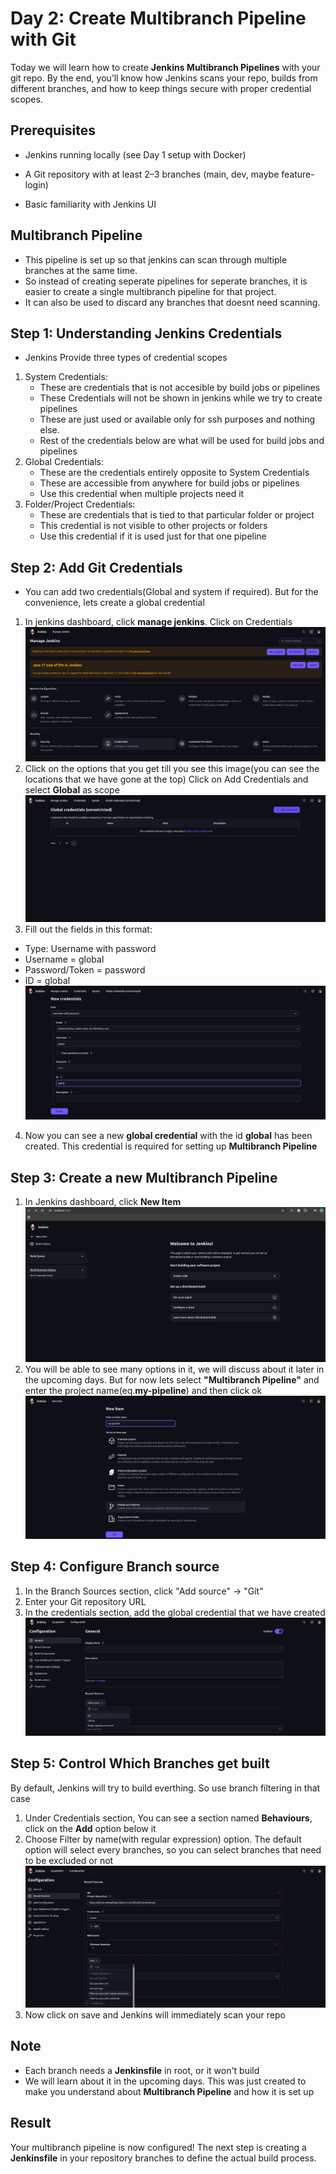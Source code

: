 # Day 2: Create Multibranch Pipeline with Git

Today we will learn how to create **Jenkins Multibranch Pipelines** with your git repo.
By the end, you’ll know how Jenkins scans your repo, builds from different branches, and how to keep things secure with proper credential scopes.

## Prerequisites

- Jenkins running locally (see Day 1 setup with Docker)

- A Git repository with at least 2–3 branches (main, dev, maybe feature-login)

- Basic familiarity with Jenkins UI

## Multibranch Pipeline

- This pipeline is set up so that jenkins can scan through multiple branches at the same time.
- So instead of creating seperate pipelines for seperate branches, it is easier to create a single multibranch pipeline for that project.
- It can also be used to discard any branches that doesnt need scanning.

## Step 1: Understanding Jenkins Credentials

- Jenkins Provide three types of credential scopes

1. System Credentials:
   - These are credentials that is not accesible by build jobs or pipelines
   - These Credentials will not be shown in jenkins while we try to create pipelines
   - These are just used or available only for ssh purposes and nothing else.
   - Rest of the credentials below are what will be used for build jobs and pipelines
2. Global Credentials:
   - These are the credentials entirely opposite to System Credentials
   - These are accessible from anywhere for build jobs or pipelines
   - Use this credential when multiple projects need it
3. Folder/Project Credentials:
   - These are credentials that is tied to that particular folder or project
   - This credential is not visible to other projects or folders
   - Use this credential if it is used just for that one pipeline

## Step 2: Add Git Credentials

- You can add two credentials(Global and system if required). But for the convenience, lets create a global credential

1. In jenkins dashboard, click **manage jenkins**. Click on Credentials
   ![jenkins-ci-cd-pipeline-docker](../images/Picture4.png)
2. Click on the options that you get till you see this image(you can see the locations that we have gone at the top)
   Click on Add Credentials and select **Global** as scope
   ![jenkins-ci-cd-pipeline-docker](../images/Picture5.png)
3. Fill out the fields in this format:

- Type: Username with password
- Username = global
- Password/Token = password
- ID = global
  ![jenkins-ci-cd-pipeline-docker](../images/Picture6.png)

4. Now you can see a new **global credential** with the id **global** has been created. This credential is required for setting up **Multibranch Pipeline**

## Step 3: Create a new Multibranch Pipeline

1. In Jenkins dashboard, click **New Item**
   ![jenkins-ci-cd-pipeline-docker](../images/Picture1.png)
2. You will be able to see many options in it, we will discuss about it later in the upcoming days.
   But for now lets select **"Multibranch Pipeline"** and enter the project name(eq.**my-pipeline**) and then click ok
   ![jenkins-ci-cd-pipeline-docker](../images/picture3.png)

## Step 4: Configure Branch source

1. In the Branch Sources section, click "Add source" → "Git"
2. Enter your Git repository URL
3. In the credentials section, add the global credential that we have created
   ![jenkins-ci-cd-pipeline-docker](../images/Picture7.png)

## Step 5: Control Which Branches get built

By default, Jenkins will try to build everthing. So use branch filtering in that case

1. Under Credentials section, You can see a section named **Behaviours**, click on the **Add** option below it
2. Choose Filter by name(with regular expression) option. The default option will select every branches, so you can select branches that need to be excluded or not
   ![jenkins-ci-cd-pipeline-docker](../images/Picture8.png)
3. Now click on save and Jenkins will immediately scan your repo

## Note

- Each branch needs a **Jenkinsfile** in root, or it won't build
- We will learn about it in the upcoming days. This was just created to make you understand about **Multibranch Pipeline** and how it is set up

## Result

Your multibranch pipeline is now configured! The next step is creating a **Jenkinsfile** in your repository branches to define the actual build process.
